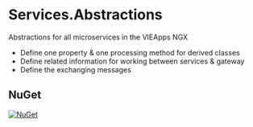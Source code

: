 # Services.Abstractions

Abstractions for all microservices in the VIEApps NGX

- Define one property & one processing method for derived classes
- Define related information for working between services & gateway
- Define the exchanging messages

## NuGet

[![NuGet](https://img.shields.io/nuget/v/VIEApps.Services.Abstractions.svg)](https://www.nuget.org/packages/VIEApps.Services.Abstractions)
